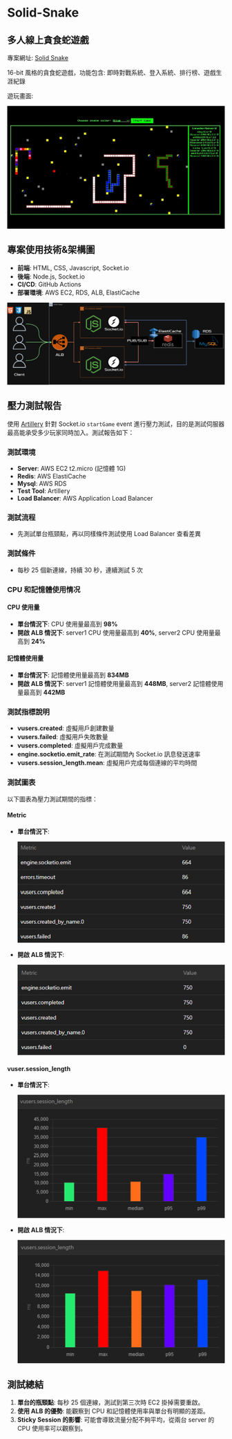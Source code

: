 # Solid-Snake

## 多人線上貪食蛇遊戲

專案網址: [Solid Snake](https://e055339.com)

16-bit 風格的貪食蛇遊戲，功能包含: 即時對戰系統、登入系統、排行榜、遊戲生涯紀錄

遊玩畫面:

![gameplay](./public/images/game.gif)

## 專案使用技術&架構圖

- **前端**: HTML, CSS, Javascript, Socket.io
- **後端**: Node.js, Socket.io
- **CI/CD**: GitHub Actions
- **部署環境**: AWS EC2, RDS, ALB, ElastiCache

![架構圖](./asset/solid%20snake架構圖2.drawio.png)

## 壓力測試報告

使用 [Artillery](https://www.artillery.io/) 針對 Socket.io `startGame` event 進行壓力測試，目的是測試伺服器最高能承受多少玩家同時加入。測試報告如下：

### 測試環境

- **Server**: AWS EC2 t2.micro (記憶體 1G)
- **Redis**: AWS ElastiCache
- **Mysql**: AWS RDS
- **Test Tool**: Artillery
- **Load Balancer**: AWS Application Load Balancer

### 測試流程

- 先測試單台瓶頸點，再以同樣條件測試使用 Load Balancer 查看差異

### 測試條件

- 每秒 25 個新連線，持續 30 秒，連續測試 5 次

### CPU 和記憶體使用情况

#### CPU 使用量

- **單台情況下**: CPU 使用量最高到 **98%**
- **開啟 ALB 情況下**: server1 CPU 使用量最高到 **40%**, server2 CPU 使用量最高到 **24%**

#### 記憶體使用量

- **單台情況下**: 記憶體使用量最高到 **834MB**
- **開啟 ALB 情況下**: server1 記憶體使用量最高到 **448MB**, server2 記憶體使用量最高到 **442MB**

### 測試指標說明

- **vusers.created**: 虛擬用戶創建數量
- **vusers.failed**: 虛擬用戶失敗數量
- **vusers.completed**: 虛擬用戶完成數量
- **engine.socketio.emit_rate**: 在測試期間內 Socket.io 訊息發送速率
- **vusers.session_length.mean**: 虛擬用戶完成每個連線的平均時間

### 測試圖表

以下圖表為壓力測試期間的指標：

#### Metric

- **單台情況下**:

  ![無開啟 ALB](./test/1S25.png)

- **開啟 ALB 情況下**:

  ![有開啟 ALB](./test/ALB1S25.png)

#### vuser.session_length

- **單台情況下**:

  ![無開啟 ALB](./test/1S25-SESSION.png)

- **開啟 ALB 情況下**:

  ![有開啟 ALB](./test/ALB1S25-SESSION.png)

## 測試總結

1. **單台的瓶頸點**: 每秒 25 個連線，測試到第三次時 EC2 掛掉需要重啟。
2. **使用 ALB 的優勢**: 能觀察到 CPU 和記憶體使用率與單台有明顯的差距。
3. **Sticky Session 的影響**: 可能會導致流量分配不夠平均，從兩台 server 的 CPU 使用率可以觀察到。